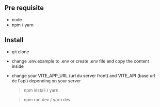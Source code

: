 
## Pre requisite

- node
- npm / yarn

## Install
- git clone
- change .env.example to .env or create .env file and copy the content inside
- change your VITE_APP_URL (url du server front) and VITE_API (base url de l'api) depending on your server

    > npm install / yarn

    > npm run dev / yarn dev





